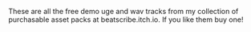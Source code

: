 These are all the free demo uge and wav tracks from my collection of purchasable asset packs at beatscribe.itch.io. If you like them buy one!